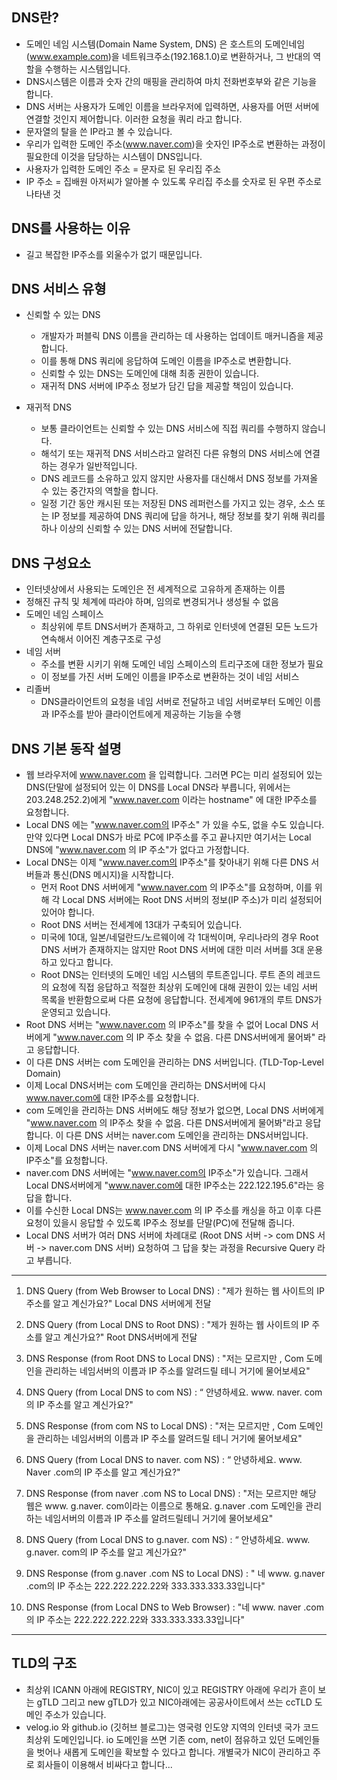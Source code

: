 ## DNS란?
- 도메인 네임 시스템(Domain Name System, DNS) 은 호스트의 도메인네임(www.example.com)을 네트워크주소(192.168.1.0)로 변환하거나,
그 반대의 역할을 수행하는 시스템입니다.
- DNS시스템은 이름과 숫자 간의 매핑을 관리하여 마치 전화번호부와 같은 기능을 합니다.
- DNS 서버는 사용자가 도메인 이름을 브라우저에 입력하면, 사용자를 어떤 서버에 연결할 것인지 제어합니다.
이러한 요청을 쿼리 라고 합니다.
- 문자열의 탈을 쓴 IP라고 볼 수 있습니다.
- 우리가 입력한 도메인 주소(www.naver.com)을 숫자인 IP주소로 변환하는 과정이 필요한데 이것을 담당하는 시스템이 DNS입니다.
- 사용자가 입력한 도메인 주소 = 문자로 된 우리집 주소
- IP 주소 = 집배원 아저씨가 알아볼 수 있도록 우리집 주소를 숫자로 된 우편 주소로 나타낸 것

## DNS를 사용하는 이유
- 길고 복잡한 IP주소를 외울수가 없기 때문입니다.

## DNS 서비스 유형 
- 신뢰할 수 있는 DNS
  - 개발자가 퍼블릭 DNS 이름을 관리하는 데 사용하는 업데이트 매커니즘을 제공합니다.
  - 이를 통해 DNS 쿼리에 응답하여 도메인 이름을 IP주소로 변환합니다.
  - 신뢰할 수 있는 DNS는 도메인에 대해 최종 권한이 있습니다.
  - 재귀적 DNS 서버에 IP주소 정보가 담긴 답을 제공할 책임이 있습니다.

- 재귀적 DNS
  - 보통 클라이언트는 신뢰할 수 있는 DNS 서비스에 직접 쿼리를 수행하지 않습니다.
  - 해석기 또는 재귀적 DNS 서비스라고 알려진 다른 유형의 DNS 서비스에 연결하는 경우가 일반적입니다.
  - DNS 레코드를 소유하고 있지 않지만 사용자를 대신해서 DNS 정보를 가져올 수 있는 중간자의 역할을 합니다.
  - 일정 기간 동안 캐시된 또는 저장된 DNS 레퍼런스를 가지고 있는 경우, 소스 또는 IP 정보를 제공하여 DNS 쿼리에 답을 하거나, 
해당 정보를 찾기 위해 쿼리를 하나 이상의 신뢰할 수 있는 DNS 서버에 전달합니다.

## DNS 구성요소
- 인터넷상에서 사용되는 도메인은 전 세계적으로 고유하게 존재하는 이름
- 정해진 규칙 및 체계에 따라야 하며, 임의로 변경되거나 생성될 수 없음
- 도메인 네임 스페이스
  - 최상위에 루트 DNS서버가 존재하고, 그 하위로 인터넷에 연결된 모든 노드가 연속해서 이어진 계층구조로 구성
- 네임 서버
  - 주소를 변환 시키기 위해 도메인 네임 스페이스의 트리구조에 대한 정보가 필요
  - 이 정보를 가진 서버 도메인 이름을 IP주소로 변환하는 것이 네임 서비스
- 리졸버
  - DNS클라이언트의 요청을 네임 서버로 전달하고 네임 서버로부터 도메인 이름과 IP주소를 받아 클라이언트에게 제공하는 기능을 수행

## DNS 기본 동작 설명
- 웹 브라우저에 www.naver.com 을 입력합니다. 그러면 PC는 미리 설정되어 있는 DNS(단말에 설정되어 있는 이 DNS를 Local DNS라 부릅니다, 
위에서는 203.248.252.2)에게 "www.naver.com 이라는 hostname" 에 대한 IP주소를 요청합니다.
- Local DNS 에는 "www.naver.com의 IP주소" 가 있을 수도, 없을 수도 있습니다. 만약 있다면 Local DNS가 바로 PC에 IP주소를 주고 끝나지만 
여기서는 Local DNS에 "www.naver.com 의 IP 주소"가 없다고 가정합니다.
- Local DNS는 이제 "www.naver.com의 IP주소"를 찾아내기 위해 다른 DNS 서버들과 통신(DNS 메시지)을 시작합니다. 
  - 먼저 Root DNS 서버에게 "www.naver.com 의 IP주소"를 요청하며, 이를 위해 각 Local DNS 서버에는 Root DNS 서버의 정보(IP 주소)가 
미리 설정되어 있어야 합니다.
  - Root DNS 서버는 전세계에 13대가 구축되어 있습니다.
  - 미국에 10대, 일본/네덜란드/노르웨이에 각 1대씩이며, 
우리나라의 경우 Root DNS 서버가 존재하지는 않지만 Root DNS 서버에 대한 미러 서버를 3대 운용하고 있다고 합니다.
  - Root DNS는 인터넷의 도메인 네임 시스템의 루트존입니다. 루트 존의 레코드의 요청에 직접 응답하고 적절한 최상위 도메인에 대해 권한이 있는
네임 서버 목록을 반환함으로써 다른 요청에 응답합니다. 전세계에 961개의 루트 DNS가 운영되고 있습니다.
- Root DNS 서버는 "www.naver.com 의 IP주소"를 찾을 수 없어 Local DNS 서버에게 "www.naver.com 의 IP 주소 찾을 수 없음. 다른 DNS서버에게 
물어봐" 라고 응답합니다.
- 이 다른 DNS 서버는 com 도메인을 관리하는 DNS 서버입니다. (TLD-Top-Level Domain)
- 이제 Local DNS서버는 com 도메인을 관리하는 DNS서버에 다시 www.naver.com에 대한 IP주소를 요청합니다.
- com 도메인을 관리하는 DNS 서버에도 해당 정보가 없으면, Local DNS 서버에게 "www.naver.com 의 IP주소 찾을 수 없음. 다른
 DNS서버에게 물어봐"라고 응답합니다. 이 다른 DNS 서버는 naver.com 도메인을 관리하는 DNS서버입니다.
- 이제 Local DNS 서버는 naver.com DNS 서버에게 다시 "www.naver.com 의 IP주소"를 요청합니다.
- naver.com DNS 서버에는 "www.naver.com의 IP주소"가 있습니다. 그래서 Local DNS서버에게 "www.naver.com에 대한 IP주소는
 222.122.195.6"라는 응답을 합니다.
 - 이를 수신한 Local DNS는 www.naver.com 의 IP 주소를 캐싱을 하고 이후 다른 요청이 있을시 응답할 수 있도록 IP주소 정보를 단말(PC)에
 전달해 줍니다.
 - Local DNS 서버가 여러 DNS 서버에 차례대로 (Root DNS 서버 -> com DNS 서버 -> naver.com DNS 서버) 요청하여 
그 답을 찾는 과정을 Recursive Query 라고 부릅니다.

***

1. DNS Query (from Web Browser to Local DNS) : "제가 원하는 웹 사이트의 IP 주소를 알고 계신가요?" Local DNS 서버에게 전달

 

2. DNS Query (from Local DNS to Root DNS) : "제가 원하는 웹 사이트의 IP 주소를 알고 계신가요?" Root DNS서버에게 전달

 

3. DNS Response (from Root DNS to Local DNS) : "저는 모르지만 , Com 도메인을 관리하는 네임서버의 이름과 IP 주소를 알려드릴 테니 거기에 물어보세요"

 

4. DNS Query (from Local DNS to com NS) : “ 안녕하세요. www. naver. com의 IP 주소를 알고 계신가요?"

 

5. DNS Response (from com NS to Local DNS) : "저는 모르지만 , Com 도메인을 관리하는 네임서버의 이름과 IP 주소를 알려드릴 테니 거기에 물어보세요"

 

6. DNS Query (from Local DNS to naver. com NS) : “ 안녕하세요. www. Naver .com의 IP 주소를 알고 계신가요?"

 

7. DNS Response (from naver .com NS to Local DNS) : "저는 모르지만 해당 웹은 www. g.naver. com이라는 이름으로 통해요. g.naver .com 도메인을 관리하는 네임서버의 이름과 IP 주소를 알려드릴테니 거기에 물어보세요"

 

8. DNS Query (from Local DNS to g.naver. com NS) : “ 안녕하세요. www. g.naver. com의 IP 주소를 알고 계신가요?"

 

9. DNS Response (from g.naver .com NS to Local DNS) : " 네 www. g.naver .com의 IP 주소는 222.222.222.22와 333.333.333.33입니다"

 

10. DNS Response (from Local DNS to Web Browser) : "네 www. naver .com의 IP 주소는 222.222.222.22와 333.333.333.33입니다"

***

## TLD의 구조
- 최상위 ICANN 아래에 REGISTRY, NIC이 있고 REGISTRY 아래에 우리가 흔이 보는 gTLD 
그리고 new gTLD가 있고 NIC아래에는 공공사이트에서 쓰는 ccTLD 도메인 주소가 있습니다.
- velog.io 와 github.io (깃허브 블로그)는 영국령 인도양 지역의 인터넷 국가 코드 최상위 도메인입니다. 
io 도메인을 쓰면 기존 com, net이 점유하고 있던 도메인들을 벗어나 새롭게 도메인을 확보할 수 있다고 합니다. 
개별국가 NIC이 관리하고 주로 회사들이 이용해서 비싸다고 합니다...
